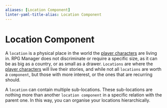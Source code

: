 ```yaml
---
aliases: [Location Component]
linter-yaml-title-alias: Location Component
---
```


# Location Component

A `location` is a physical place in the world the [player characters](Character.md) are living in. RPG Manager does not discriminate or require a specific size, as it can be as big as a country, or as small as a drawer. `Locations` are where the [player characters](Character.md) will live their stories, and while not all `locations` are worth a `component`, but those with more interest, or the ones that are recurring should.

A `location` can contain multiple sub-locations. These sub-locations are nothing more than another `location component` in a specific relation with the parent one. In this way, you can organise your locations hierarchically.
